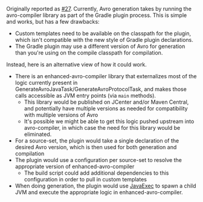 Originally reported as [#27](https://github.com/davidmc24/gradle-avro-plugin/issues/27).
Currently, Avro generation takes by running the avro-compiler library as part of the Gradle plugin process.
This is simple and works, but has a few drawbacks:

* Custom templates need to be available on the classpath for the plugin, which isn't compatible with the new style of Gradle plugin declarations.
* The Gradle plugin may use a different version of Avro for generation than you're using on the compile classpath for compilation.

Instead, here is an alternative view of how it could work.

* There is an enhanced-avro-compiler library that externalizes most of the logic currently present in GenerateAvroJavaTask/GenerateAvroProtocolTask, and makes those calls accessible as JVM entry points (via `main` methods).
    * This library would be published on JCenter and/or Maven Central, and potentially have multiple versions as needed for compatibility with multiple versions of Avro
    * It's possible we might be able to get this logic pushed upstream into avro-compiler, in which case the need for this library would be eliminated.
* For a source-set, the plugin would take a single declaration of the desired Avro version, which is then used for both generation and compilation
* The plugin would use a configuration per source-set to resolve the appropriate version of enhanced-avro-compiler
    * The build script could add additional dependencies to this configuration in order to pull in custom templates
* When doing generation, the plugin would use [JavaExec](https://docs.gradle.org/current/javadoc/org/gradle/api/tasks/JavaExec.html) to spawn a child JVM and execute the appropriate logic in enhanced-avro-compiler.
